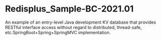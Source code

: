 # Redisplus_Sample-BC-2021.01

 An example of an entry-level Java development KV database that provides RESTful interface access without regard to distributed, thread-safe, etc.SpringBoot+Spring+SpringMVC implementation. 